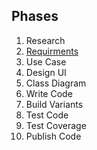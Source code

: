 ## Phases

1. Research
2. [Requirments](requirments.md)
3. Use Case
4. Design UI
5. Class Diagram
6. Write Code
7. Build Variants
8. Test Code
9. Test Coverage
10. Publish Code
